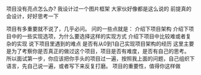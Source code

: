 

项目没有亮点怎么办?
我设计过一个图片框架    大家伙好像都是这么说的
前提真的会设计，好好思考一下


项目有多重要就不说了，几乎必问。
问的一些点就是：
介绍下项目架构
介绍下项目中的一些实现选项，为什么要选择这样的实现方式
介绍下项目中比较难或者复杂的实现
说下项目里遇到的难点
是否有从0到1自己实现项目架构的经历
这里主要是为了考察你是否真正的做过这个项目，项目是否有难度，是否有自己的思考。
所以面试第一步，你应该把你手头的项目过一遍，按照我上面的问题，自己组织下语言，先自己说一遍，或者写下来反复打磨。
项目的重要性，值得你这样做